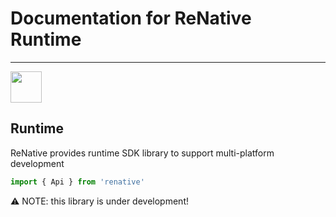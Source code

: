 # Documentation for ReNative Runtime

---

<img src="https://github.com/pavjacko/renative/blob/develop/docs/images/ic_runtime.png?raw=true" width=50 height=50 />

## Runtime

ReNative provides runtime SDK library to support multi-platform development

```js
import { Api } from 'renative'
```

⚠️ NOTE: this library is under development!
